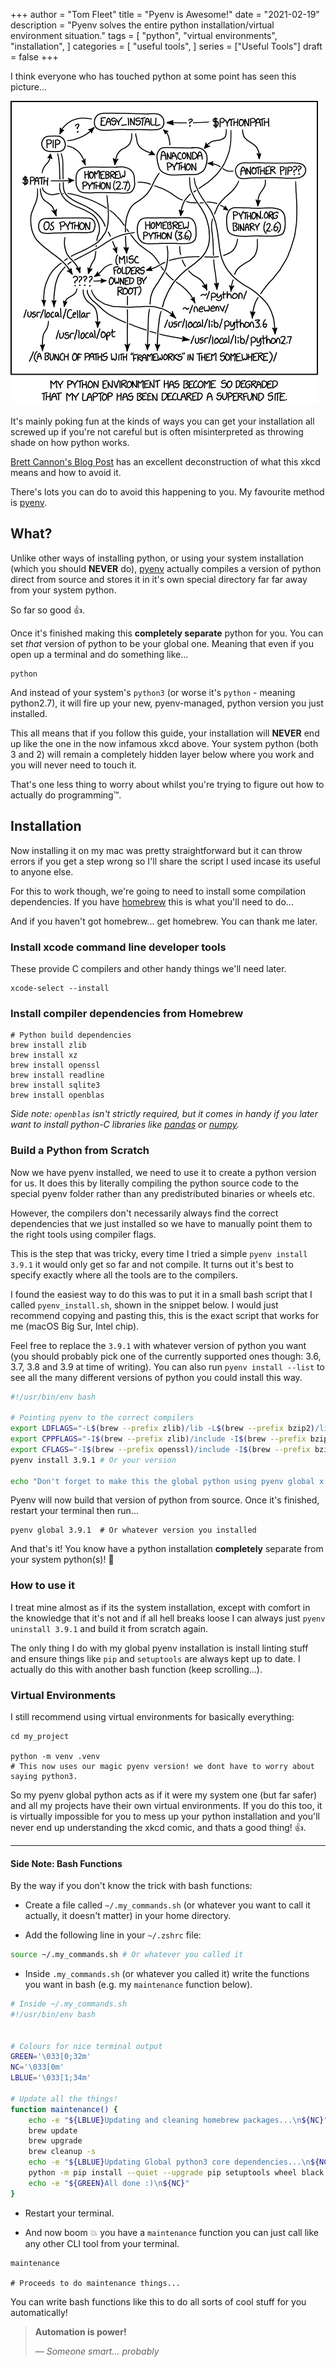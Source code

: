 +++
author = "Tom Fleet"
title = "Pyenv is Awesome!"
date = "2021-02-19"
description = "Pyenv solves the entire python installation/virtual environment situation."
tags = [
    "python",
    "virtual environments",
    "installation",
]
categories = [
    "useful tools",
]
series = ["Useful Tools"]
draft = false
+++

I think everyone who has touched python at some point has seen this picture...

![environment hell](/images/posts/python_environment.png)

It's mainly poking fun at the kinds of ways you can get your installation all screwed up if you're not careful but is often misinterpreted as throwing shade on how python works. 

[Brett Cannon's Blog Post] has an excellent deconstruction of what this xkcd means and how to avoid it.

There's lots you can do to avoid this happening to you. My favourite method is [pyenv].

## What?

Unlike other ways of installing python, or using your system installation (which you should **NEVER** do), [pyenv] actually compiles a version of python direct from source and stores it in it's own special directory far far away from your system python.

So far so good :thumbsup:.

Once it's finished making this **completely separate** python for you. You can set *that* version of python to be your global one. Meaning that even if you open up a terminal and do something like...

``` shell
python
```

And instead of your system's `python3` (or worse it's `python` - meaning python2.7), it will fire up your new, pyenv-managed, python version you just installed.

This all means that if you follow this guide, your installation will **NEVER** end up like the one in the now infamous xkcd above. Your system python (both 3 and 2) will remain a completely hidden layer below where you work and you will never need to touch it.

That's one less thing to worry about whilst you're trying to figure out how to actually do programming:tm:.

## Installation

Now installing it on my mac was pretty straightforward but it can throw errors if you get a step wrong so I'll share the script I used incase its useful to anyone else.

For this to work though, we're going to need to install some compilation dependencies. If you have [homebrew] this is what you'll need to do...

And if you haven't got homebrew... get homebrew. You can thank me later.

### Install xcode command line developer tools

These provide C compilers and other handy things we'll need later.

``` shell
xcode-select --install
```

### Install compiler dependencies from Homebrew

``` shell
# Python build dependencies
brew install zlib
brew install xz
brew install openssl
brew install readline
brew install sqlite3
brew install openblas
```

*Side note: `openblas` isn't strictly required, but it comes in handy if you later want to install python-C libraries like [pandas] or [numpy].*

### Build a Python from Scratch

Now we have pyenv installed, we need to use it to create a python version for us. It does this by literally compiling the python source code to the special pyenv folder rather than any predistributed binaries or wheels etc.

However, the compilers don't necessarily always find the correct dependencies that we just installed so we have to manually point them to the right tools using compiler flags.

This is the step that was tricky, every time I tried a simple `pyenv install 3.9.1` it would only get so far and not compile. It turns out it's best to specify exactly where all the tools are to the compilers.

I found the easiest way to do this was to put it in a small bash script that I called `pyenv_install.sh`, shown in the snippet below. I would just recommend copying and pasting this, this is the exact script that works for me (macOS Big Sur, Intel chip).

Feel free to replace the `3.9.1` with whatever version of python you want (you should probably pick one of the currently supported ones though: 3.6, 3.7, 3.8 and 3.9 at time of writing). You can also run `pyenv install --list` to see all the many different versions of python you could install this way.

``` bash
#!/usr/bin/env bash

# Pointing pyenv to the correct compilers
export LDFLAGS="-L$(brew --prefix zlib)/lib -L$(brew --prefix bzip2)/lib -L$(brew --prefix openssl)/lib -L$(brew --prefix readline)/lib"
export CPPFLAGS="-I$(brew --prefix zlib)/include -I$(brew --prefix bzip2)/include"
export CFLAGS="-I$(brew --prefix openssl)/include -I$(brew --prefix bzip2)/include -I$(brew --prefix readline)/include -I$(xcrun --show-sdk-path)/usr/include"
pyenv install 3.9.1 # Or your version

echo "Don't forget to make this the global python using pyenv global x.x.x"
```

Pyenv will now build that version of python from source. Once it's finished, restart your terminal then run...

``` shell
pyenv global 3.9.1  # Or whatever version you installed
```

And that's it! You know have a python installation **completely** separate from your system python(s)! :tada:

### How to use it

I treat mine almost as if its the system installation, except with comfort in the knowledge that it's not and if all hell breaks loose I can always just `pyenv uninstall 3.9.1` and build it from scratch again.

The only thing I do with my global pyenv installation is install linting stuff and ensure things like `pip` and `setuptools` are always kept up to date. I actually do this with another bash function (keep scrolling...).

### Virtual Environments

I still recommend using virtual environments for basically everything:

``` shell
cd my_project

python -m venv .venv
# This now uses our magic pyenv version! we dont have to worry about saying python3.
```

So my pyenv global python acts as if it were my system one (but far safer) and all my projects have their own virtual environments. If you do this too, it is virtually impossible for you to mess up your python installation and you'll never end up understanding the xkcd comic, and thats a good thing! :thumbsup:.

***

#### Side Note: Bash Functions

By the way if you don't know the trick with bash functions:

* Create a file called `~/.my_commands.sh` (or whatever you want to call it actually, it doesn't matter) in your home directory.
  
* Add the following line in your `~/.zshrc` file:

``` bash
source ~/.my_commands.sh # Or whatever you called it
```

* Inside `.my_commands.sh` (or whatever you called it) write the functions you want in bash (e.g. my `maintenance` function below).

``` bash
# Inside ~/.my_commands.sh
#!/usr/bin/env bash


# Colours for nice terminal output
GREEN='\033[0;32m'
NC='\033[0m'
LBLUE='\033[1;34m'

# Update all the things!
function maintenance() {
    echo -e "${LBLUE}Updating and cleaning homebrew packages...\n${NC}"
    brew update
    brew upgrade
    brew cleanup -s
    echo -e "${LBLUE}Updating Global python3 core dependencies...\n${NC}"
    python -m pip install --quiet --upgrade pip setuptools wheel black mypy isort flake8
    echo -e "${GREEN}All done :)\n${NC}"
}
```

* Restart your terminal.

* And now boom :boom: you have a `maintenance` function you can just call like any other CLI tool from your terminal.

``` shell
maintenance

# Proceeds to do maintenance things...
```

You can write bash functions like this to do all sorts of cool stuff for you automatically!

> **Automation is power!**
>
> &mdash; <cite>*Someone smart... probably*</cite>

[Brett Cannon's Blog Post]: https://snarky.ca/deconstructing-xkcd-com-1987/
[pyenv]: https://github.com/pyenv/pyenv
[homebrew]: https://brew.sh
[pandas]: https://pandas.pydata.org
[numpy]: https://numpy.org
